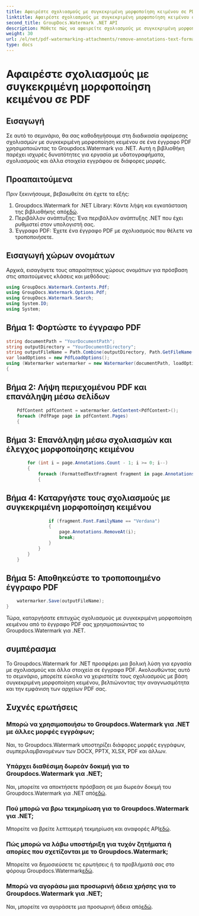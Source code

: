 ```yaml
---
title: Αφαιρέστε σχολιασμούς με συγκεκριμένη μορφοποίηση κειμένου σε PDF
linktitle: Αφαιρέστε σχολιασμούς με συγκεκριμένη μορφοποίηση κειμένου σε PDF
second_title: GroupDocs.Watermark .NET API
description: Μάθετε πώς να αφαιρείτε σχολιασμούς με συγκεκριμένη μορφοποίηση κειμένου σε έγγραφα PDF χρησιμοποιώντας το υδατογράφημα Groupdocs για .NET.
weight: 30
url: /el/net/pdf-watermarking-attachments/remove-annotations-text-formatting-pdf/
type: docs
---
```

# Αφαιρέστε σχολιασμούς με συγκεκριμένη μορφοποίηση κειμένου σε PDF

## Εισαγωγή
Σε αυτό το σεμινάριο, θα σας καθοδηγήσουμε στη διαδικασία αφαίρεσης σχολιασμών με συγκεκριμένη μορφοποίηση κειμένου σε ένα έγγραφο PDF χρησιμοποιώντας το Groupdocs.Watermark για .NET. Αυτή η βιβλιοθήκη παρέχει ισχυρές δυνατότητες για εργασία με υδατογραφήματα, σχολιασμούς και άλλα στοιχεία εγγράφου σε διάφορες μορφές.
## Προαπαιτούμενα
Πριν ξεκινήσουμε, βεβαιωθείτε ότι έχετε τα εξής:
1.  Groupdocs.Watermark for .NET Library: Κάντε λήψη και εγκατάσταση της βιβλιοθήκης από[εδώ](https://releases.groupdocs.com/Watermark/net/).
2. Περιβάλλον ανάπτυξης: Ένα περιβάλλον ανάπτυξης .NET που έχει ρυθμιστεί στον υπολογιστή σας.
3. Έγγραφο PDF: Έχετε ένα έγγραφο PDF με σχολιασμούς που θέλετε να τροποποιήσετε.

## Εισαγωγή χώρων ονομάτων
Αρχικά, εισαγάγετε τους απαραίτητους χώρους ονομάτων για πρόσβαση στις απαιτούμενες κλάσεις και μεθόδους:
```csharp
using GroupDocs.Watermark.Contents.Pdf;
using GroupDocs.Watermark.Options.Pdf;
using GroupDocs.Watermark.Search;
using System.IO;
using System;
```
## Βήμα 1: Φορτώστε το έγγραφο PDF
```csharp
string documentPath = "YourDocumentPath";
string outputDirectory = "YourDocumentDirectory";
string outputFileName = Path.Combine(outputDirectory, Path.GetFileName(documentPath));
var loadOptions = new PdfLoadOptions();
using (Watermarker watermarker = new Watermarker(documentPath, loadOptions))
{
```
## Βήμα 2: Λήψη περιεχομένου PDF και επανάληψη μέσω σελίδων
```csharp
    PdfContent pdfContent = watermarker.GetContent<PdfContent>();
    foreach (PdfPage page in pdfContent.Pages)
    {
```
## Βήμα 3: Επανάληψη μέσω σχολιασμών και έλεγχος μορφοποίησης κειμένου
```csharp
        for (int i = page.Annotations.Count - 1; i >= 0; i--)
        {
            foreach (FormattedTextFragment fragment in page.Annotations[i].FormattedTextFragments)
            {
```
## Βήμα 4: Καταργήστε τους σχολιασμούς με συγκεκριμένη μορφοποίηση κειμένου
```csharp
                if (fragment.Font.FamilyName == "Verdana")
                {
                    page.Annotations.RemoveAt(i);
                    break;
                }
            }
        }
    }
```
## Βήμα 5: Αποθηκεύστε το τροποποιημένο έγγραφο PDF
```csharp
    watermarker.Save(outputFileName);
}
```
Τώρα, καταργήσατε επιτυχώς σχολιασμούς με συγκεκριμένη μορφοποίηση κειμένου από το έγγραφο PDF σας χρησιμοποιώντας το Groupdocs.Watermark για .NET.

## συμπέρασμα
Το Groupdocs.Watermark for .NET προσφέρει μια βολική λύση για εργασία με σχολιασμούς και άλλα στοιχεία σε έγγραφα PDF. Ακολουθώντας αυτό το σεμινάριο, μπορείτε εύκολα να χειριστείτε τους σχολιασμούς με βάση συγκεκριμένη μορφοποίηση κειμένου, βελτιώνοντας την αναγνωσιμότητα και την εμφάνιση των αρχείων PDF σας.
## Συχνές ερωτήσεις
### Μπορώ να χρησιμοποιήσω το Groupdocs.Watermark για .NET με άλλες μορφές εγγράφων;
Ναι, το Groupdocs.Watermark υποστηρίζει διάφορες μορφές εγγράφων, συμπεριλαμβανομένων των DOCX, PPTX, XLSX, PDF και άλλων.
### Υπάρχει διαθέσιμη δωρεάν δοκιμή για το Groupdocs.Watermark για .NET;
 Ναι, μπορείτε να αποκτήσετε πρόσβαση σε μια δωρεάν δοκιμή του Groupdocs.Watermark για .NET από[εδώ](https://releases.groupdocs.com/).
### Πού μπορώ να βρω τεκμηρίωση για το Groupdocs.Watermark για .NET;
 Μπορείτε να βρείτε λεπτομερή τεκμηρίωση και αναφορές API[εδώ](https://tutorials.groupdocs.com/Watermark/net/).
### Πώς μπορώ να λάβω υποστήριξη για τυχόν ζητήματα ή απορίες που σχετίζονται με το Groupdocs.Watermark;
 Μπορείτε να δημοσιεύσετε τις ερωτήσεις ή τα προβλήματά σας στο φόρουμ Groupdocs.Watermark[εδώ](https://forum.groupdocs.com/c/watermark/19).
### Μπορώ να αγοράσω μια προσωρινή άδεια χρήσης για το Groupdocs.Watermark για .NET;
 Ναι, μπορείτε να αγοράσετε μια προσωρινή άδεια από[εδώ](https://purchase.groupdocs.com/temporary-license/).